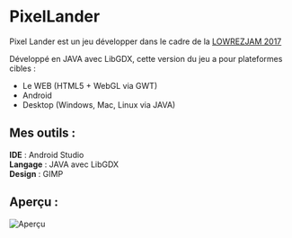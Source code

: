 PixelLander
========

Pixel Lander est un jeu développer dans le cadre de la [LOWREZJAM 2017](https://itch.io/jam/lowrezjam2017)  
  

Développé en JAVA avec LibGDX, cette version du jeu a pour plateformes cibles :
* Le WEB (HTML5 + WebGL via GWT)
* Android
* Desktop (Windows, Mac, Linux via JAVA)

Mes outils :
------------

**IDE** : Android Studio  
**Langage** : JAVA avec LibGDX  
**Design** : GIMP

Aperçu :
---------

![Aperçu](https://raw.githubusercontent.com/Frappagames/PixelLander/master/design_sources/preview.jpg)
